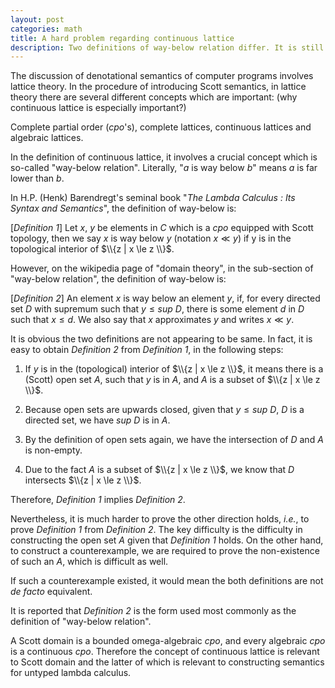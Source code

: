 ```yaml
---
layout: post
categories: math
title: A hard problem regarding continuous lattice
description: Two definitions of way-below relation differ. It is still hard to prove that they are de facto equivalent to each other.
---
```

 
The discussion of denotational semantics of computer programs involves lattice theory.
In the procedure of introducing Scott semantics, in lattice theory there are several different 
concepts which are important: (why continuous lattice is especially important?)

Complete partial order (*cpo*'s), complete lattices, continuous lattices
and algebraic lattices.

In the definition of continuous lattice, it involves a crucial concept which is so-called "way-below 
relation". Literally, "$a$ is way below $b$" means $a$ is far lower than $b$. 

In H.P. (Henk) Barendregt's seminal book "*The Lambda Calculus : Its Syntax and Semantics*", 
the definition of way-below is:

[*Definition 1*] Let $x$, $y$ be elements in $C$ which is a *cpo* equipped with Scott topology, then we say
$x$ is way below $y$ (notation $x \ll y$) if y is in the topological interior of $\\{z | x \le z \\}$.

However, on the wikipedia page of "domain theory", in the sub-section of "way-below relation", the definition 
of way-below is:

[*Definition 2*] An element $x$ is way below an element $y$, if, for every directed set $D$ with supremum 
such that $y \le sup~D$, there is some element $d$ in $D$ such that $x \le d$. We also say that $x$ approximates 
$y$ and writes $x \ll y$.

It is obvious the two definitions are not appearing to be same. In fact, it is easy to obtain *Definition 2* 
from *Definition 1*, in the following steps:

1. If $y$ is in the (topological) interior of $\\{z | x \le z \\}$, it means there is a (Scott) open set $A$, 
such that $y$ is in $A$, and $A$ is a subset of $\\{z | x \le z \\}$.

2. Because open sets are upwards closed, given that $y \le sup~D$, $D$ is a directed set, we have $sup~D$ is in 
$A$. 

3. By the definition of open sets again, we have the intersection of $D$ and $A$ is non-empty.

4. Due to the fact $A$ is a subset of $\\{z | x \le z \\}$, we know that $D$ intersects $\\{z | x \le z \\}$. 

Therefore, *Definition 1* implies *Definition 2*.

Nevertheless, it is much harder to prove the other direction holds, *i.e.*, to prove *Definition 1* from *Definition 2*. 
The key difficulty is the difficulty in constructing the open set $A$ given that *Definition 1* holds. On the other hand, 
to construct a counterexample, we are required to prove the non-existence of such an $A$, which is difficult as well.

If such a counterexample existed, it would mean the both definitions are not *de facto* equivalent.

It is reported that *Definition 2* is the form used most commonly as the definition of "way-below relation".

A Scott domain is a bounded omega-algebraic *cpo*, and every algebraic *cpo* is a continuous *cpo*. Therefore
the concept of continuous lattice is relevant to Scott domain and the latter of which is relevant to
constructing semantics for untyped lambda calculus.

